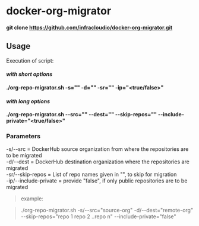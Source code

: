 # docker-org-migrator

**git clone https://github.com/infracloudio/docker-org-migrator.git**

## Usage
Execution of script:

#### *with short options*

**./org-repo-migrator.sh -s="<source-org>" -d="<destination-org>" -sr="<repo names to skip>" -ip="<true/false>"**
  
#### *with long options*  
**./org-repo-migrator.sh --src="<source-org>" --dest="<destination-org>" --skip-repos="<repo names to skip>" --include-private="<true/false>"**
  
 ### Parameters
 -s/--src = DockerHub source organization from where the repositories are to be migrated <br />
 -d/--dest = DockerHub destination organization where the repositories are migrated <br />
 -sr/--skip-repos = List of repo names given in "", to skip for migration <br />
 -ip/--include-private = provide "false", if only public repositories are to be migrated <br />
 
 
> example:

> ./org-repo-migrator.sh -s/--src="source-org" -d/--dest="remote-org" --skip-repos="repo 1 repo 2 ..repo n" --include-private="false"
  


